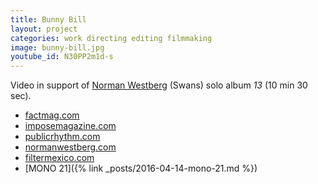 ```yaml
---
title: Bunny Bill
layout: project
categories: work directing editing filmmaking
image: bunny-bill.jpg
youtube_id: N30PP2m1d-s
---
```


Video in support of [Norman Westberg][nw] (Swans) solo album _13_
(10 min 30 sec).

- [factmag.com](http://www.factmag.com/2015/11/20/swans-norman-westberg-bunny-bill-video/)
- [imposemagazine.com](http://www.imposemagazine.com/tv/norman-westberg-bunny-bill)
- [publicrhythm.com](http://publicrhythm.com/20765)
- [normanwestberg.com](http://normanwestberg.com/artwork/3890856_Bunny_Bill_film_by_Paul_W_Rankin.html)
- [filtermexico.com](http://filtermexico.com/2015/11/25/norman-westberg-de-swans-presenta-su-video-para-bunny-bill-2/)
- [MONO 21]({% link _posts/2016-04-14-mono-21.md %})

[nw]: http://normanwestberg.com/
